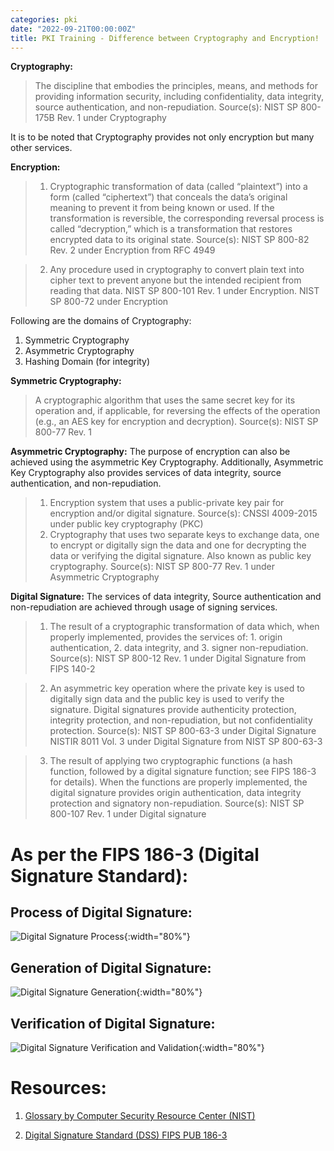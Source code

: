 ```yaml
---
categories: pki
date: "2022-09-21T00:00:00Z"
title: PKI Training - Difference between Cryptography and Encryption!
---
```



**Cryptography:**
>The discipline that embodies the principles, means, and methods for providing information security, including confidentiality, data integrity, source authentication, and non-repudiation.
Source(s):
NIST SP 800-175B Rev. 1 under Cryptography

It is to be noted that Cryptography provides not only encryption but many other services.

**Encryption:**
>1) Cryptographic transformation of data (called “plaintext”) into a form (called “ciphertext”) that conceals the data’s original meaning to prevent it from being known or used. If the transformation is reversible, the corresponding reversal process is called “decryption,” which is a transformation that restores encrypted data to its original state. Source(s):
NIST SP 800-82 Rev. 2 under Encryption from RFC 4949

>2) Any procedure used in cryptography to convert plain text into cipher text to prevent anyone but the intended recipient from reading that data.  NIST SP 800-101 Rev. 1 under Encryption. NIST SP 800-72 under Encryption

Following are the domains of Cryptography:
1) Symmetric Cryptography
2) Asymmetric Cryptography
3) Hashing Domain (for integrity)

**Symmetric Cryptography:**
>A cryptographic algorithm that uses the same secret key for its operation and, if applicable, for reversing the effects of the operation (e.g., an AES key for encryption and decryption).
Source(s):
NIST SP 800-77 Rev. 1



**Asymmetric Cryptography:**
The purpose of encryption can also be achieved using the asymmetric Key Cryptography. Additionally, Asymmetric Key Cryptography also provides services of data integrity, source authentication, and non-repudiation.
>1) Encryption system that uses a public-private key pair for encryption and/or digital signature.
Source(s):
CNSSI 4009-2015 under public key cryptography (PKC)
>2) Cryptography that uses two separate keys to exchange data, one to encrypt or digitally sign the data and one for decrypting the data or verifying the digital signature. Also known as public key cryptography.
Source(s):
NIST SP 800-77 Rev. 1 under Asymmetric Cryptography


**Digital Signature:**
The services of data integrity, Source authentication and non-repudiation are achieved through usage of signing services.
  >1) The result of a cryptographic transformation of data which, when properly implemented, provides the services of: 1. origin authentication, 2. data integrity, and 3. signer non-repudiation.
Source(s):
NIST SP 800-12 Rev. 1 under Digital Signature from FIPS 140-2

>2) An asymmetric key operation where the private key is used to digitally sign data and the public key is used to verify the signature. Digital signatures provide authenticity protection, integrity protection, and non-repudiation, but not confidentiality protection.
Source(s):
NIST SP 800-63-3 under Digital Signature
NISTIR 8011 Vol. 3 under Digital Signature from NIST SP 800-63-3

>3) The result of applying two cryptographic functions (a hash function, followed by a digital signature function; see FIPS 186-3 for details). When the functions are properly implemented, the digital signature provides origin authentication, data integrity protection and signatory non-repudiation.
Source(s):
NIST SP 800-107 Rev. 1 under Digital signature


# As per the FIPS 186-3 (Digital Signature Standard):

## Process of Digital Signature:

![Digital Signature Process](/assets/img/Digital_Signature_Process.png "Digital Signature Process"){:width="80%"}


## Generation of Digital Signature:

![Digital Signature Generation](/assets/img/Digital_Signature_Generation.png "Digital Signature Generation"){:width="80%"}




## Verification of Digital Signature:

![Digital Signature Verification and Validation](/assets/img/Digital_Signature_Verification_and_Validation.png "Digital Signature Verification and Validation"){:width="80%"}



# Resources:
1) [Glossary by Computer Security Resource Center (NIST) ](https://csrc.nist.gov/glossary/)

2) [Digital Signature Standard (DSS) FIPS PUB 186-3](https://csrc.nist.gov/csrc/media/publications/fips/186/3/archive/2009-06-25/documents/fips_186-3.pdf)
